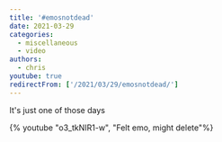 ```yaml
---
title: '#emosnotdead'
date: 2021-03-29
categories:
  - miscellaneous
  - video
authors:
  - chris
youtube: true
redirectFrom: ['/2021/03/29/emosnotdead/']
---
```


It's just one of those days

{% youtube "o3_tkNIR1-w", "Felt emo, might delete"%}
